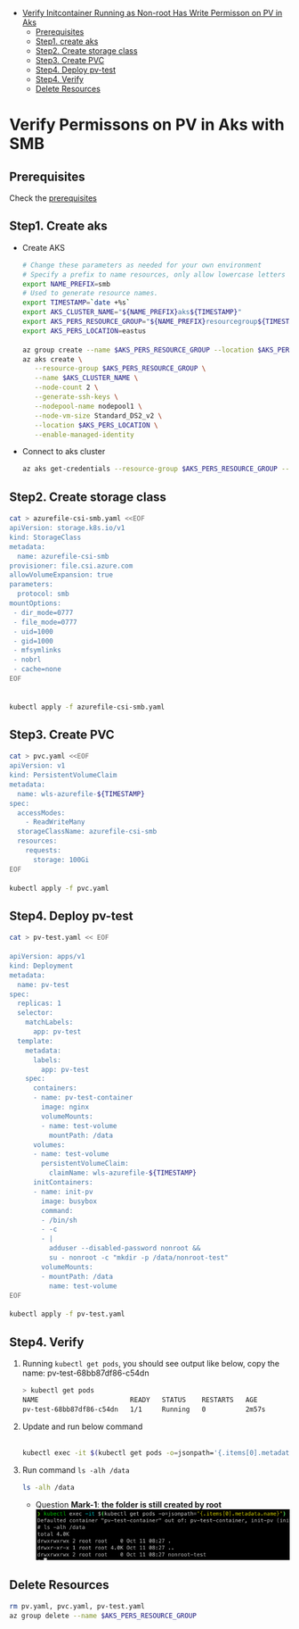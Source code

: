 - [Verify Initcontainer Running as Non-root Has Write Permisson on PV in Aks](#verify-initcontainer-running-as-non-root-has-write-permisson-on-pv-in-aks)
  * [Prerequisites](#prerequisites)
  * [Step1. create aks](#step1-create-aks)
  * [Step2. Create storage class](#step2-create-storage-class)
  * [Step3. Create PVC](#step3-create-pvc)
  * [Step4. Deploy pv-test](#step4-deploy-pv-test)
  * [Step4. Verify](#step4-verify)
  * [Delete Resources](#delete-resources)

# Verify Permissons on PV in Aks with SMB

## Prerequisites

Check the [prerequisites](https://oracle.github.io/weblogic-kubernetes-operator/samples/azure-kubernetes-service/domain-on-pv/#prerequisites "prerequisites")

## Step1. Create aks

- Create AKS 
    ```bash
    # Change these parameters as needed for your own environment
    # Specify a prefix to name resources, only allow lowercase letters and numbers, between 1 and 7 characters
    export NAME_PREFIX=smb
    # Used to generate resource names.
    export TIMESTAMP=`date +%s`
    export AKS_CLUSTER_NAME="${NAME_PREFIX}aks${TIMESTAMP}"
    export AKS_PERS_RESOURCE_GROUP="${NAME_PREFIX}resourcegroup${TIMESTAMP}"
    export AKS_PERS_LOCATION=eastus
    
    az group create --name $AKS_PERS_RESOURCE_GROUP --location $AKS_PERS_LOCATION
    az aks create \
       --resource-group $AKS_PERS_RESOURCE_GROUP \
       --name $AKS_CLUSTER_NAME \
       --node-count 2 \
       --generate-ssh-keys \
       --nodepool-name nodepool1 \
       --node-vm-size Standard_DS2_v2 \
       --location $AKS_PERS_LOCATION \
       --enable-managed-identity
    
    ```

- Connect to aks cluster
    ```bash
    az aks get-credentials --resource-group $AKS_PERS_RESOURCE_GROUP --name $AKS_CLUSTER_NAME
    ```

## Step2. Create storage class

```bash
cat > azurefile-csi-smb.yaml <<EOF
apiVersion: storage.k8s.io/v1
kind: StorageClass
metadata:
  name: azurefile-csi-smb
provisioner: file.csi.azure.com
allowVolumeExpansion: true
parameters:
  protocol: smb
mountOptions:
 - dir_mode=0777
 - file_mode=0777
 - uid=1000
 - gid=1000
 - mfsymlinks
 - nobrl
 - cache=none
EOF


kubectl apply -f azurefile-csi-smb.yaml
```


## Step3. Create PVC

```bash
cat > pvc.yaml <<EOF
apiVersion: v1
kind: PersistentVolumeClaim
metadata:
  name: wls-azurefile-${TIMESTAMP}
spec:
  accessModes:
    - ReadWriteMany
  storageClassName: azurefile-csi-smb
  resources:
    requests:
      storage: 100Gi
EOF

kubectl apply -f pvc.yaml

```

## Step4. Deploy pv-test

```bash
cat > pv-test.yaml << EOF

apiVersion: apps/v1
kind: Deployment
metadata:
  name: pv-test
spec:
  replicas: 1
  selector:
    matchLabels:
      app: pv-test
  template:
    metadata:
      labels:
        app: pv-test
    spec:
      containers:
      - name: pv-test-container
        image: nginx
        volumeMounts:
        - name: test-volume
          mountPath: /data
      volumes:
      - name: test-volume
        persistentVolumeClaim:
          claimName: wls-azurefile-${TIMESTAMP}
      initContainers:
      - name: init-pv
        image: busybox
        command:
        - /bin/sh
        - -c
        - |
          adduser --disabled-password nonroot && 
          su - nonroot -c "mkdir -p /data/nonroot-test"
        volumeMounts:
        - mountPath: /data
          name: test-volume
EOF

kubectl apply -f pv-test.yaml


```


## Step4. Verify

1.  Running `kubectl get pods`, you should see output like below, copy the name: pv-test-68bb87df86-c54dn
    ```bash
    > kubectl get pods
    NAME                       READY   STATUS    RESTARTS   AGE
    pv-test-68bb87df86-c54dn   1/1     Running   0          2m57s
    ```
2.  Update and run below command
    ```bash

    kubectl exec -it $(kubectl get pods -o=jsonpath='{.items[0].metadata.name}') -- /bin/sh

    ```
3.  Run command `ls -alh /data`
    ```bash
    ls -alh /data
    ```
    -   Question **Mark-1**: **the folder is still created by root**  
    ![](../Resources/Weblogic/img_skejfkk09g.png)


## Delete Resources

```bash
rm pv.yaml, pvc.yaml, pv-test.yaml
az group delete --name $AKS_PERS_RESOURCE_GROUP

```
